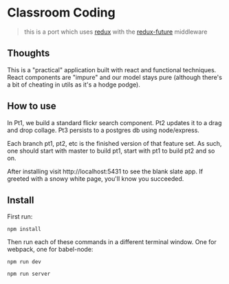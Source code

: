 # Classroom Coding

> this is a port which uses [redux][r] with the [redux-future][rf] middleware

## Thoughts

This is a "practical" application built with react and functional techniques. React components are "impure" and our model stays pure (although there's a bit of cheating in utils as it's a hodge podge).

## How to use

In Pt1, we build a standard flickr search component. Pt2 updates it to a drag and drop collage. Pt3 persists to a postgres db using node/express.

Each branch pt1, pt2, etc is the finished version of that feature set. As such, one should start with master to build pt1, start with pt1 to build pt2 and so on.

After installing visit http://localhost:5431 to see the blank slate app. If greeted with a snowy white page, you'll know you succeeded.

## Install

First run:

```
npm install
```

Then run each of these commands in a different terminal window. One for webpack, one for babel-node:

```
npm run dev
```

```
npm run server
```

[r]: http://redux.js.org/
[rf]: https://github.com/stoeffel/redux-future

